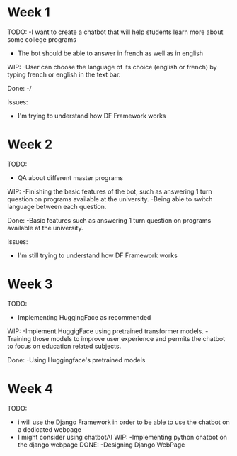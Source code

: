 <!-- 
Instructions: 
- The report (report.md/report.ipynb ) should be in the root of your repository of a project
- The link to the repository have to be shared with us 
- Weekly report can be built in md-file or ipynb file 
- All reports for each week should be written into one file 
- Each week should be in a separated section in the file, see as shown in this file 
- The report should contain subsections TODO / WIP (work in progress) / Done / Issues 
- Each section should contain a list of works and their descriptions 
- Adding pictures / graphs / code inserts to md / ipynb cells can improve your report 
- The deadline is 11.59 pm UTC -12h (anywhere on earth)
 -->
 
 
# Week 1

TODO:
 -I want to create a chatbot that will help students learn more about some college programs
 - The bot should be able to answer in french as well as in english
 
 
WIP:
 -User can choose the language of its choice (english or french) by typing french or english in the text bar.


Done:
 -/
   

Issues:
- I'm trying to understand how DF Framework works

# Week 2
TODO:
 - QA about different master programs
 
 
WIP:
 -Finishing the basic features of the bot, such as answering 1 turn question on programs available at the university. 
 -Being able to switch language between each question.

Done:
 -Basic features such as answering 1 turn question on programs available at the university. 
   

Issues:
- I'm still trying to understand how DF Framework works


# Week 3
TODO:
 - Implementing HuggingFace as recommended
 
 
WIP:
 -Implement HuggigFace using pretrained transformer models.
 -Training those models to improve user experience and permits the chatbot to focus on education related subjects.

Done:
 -Using Huggingface's pretrained models
   



# Week 4
TODO:
 - i will use the Django Framework in order to be able to use the chatbot on a dedicated webpage
 - I might consider using chatbotAI
WIP:
 -Implementing python chatbot on the django webpage
DONE:
-Designing Django WebPage
